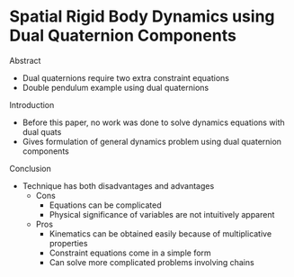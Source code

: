 # Spatial Rigid Body Dynamics using Dual Quaternion Components

Abstract
- Dual quaternions require two extra constraint equations
- Double pendulum example using dual quaternions

Introduction 
- Before this paper, no work was done to solve dynamics equations with dual quats
- Gives formulation of general dynamics problem using dual quaternion components

Conclusion
- Technique has both disadvantages and advantages
  - Cons
    - Equations can be complicated
    - Physical significance of variables are not intuitively apparent
  - Pros
    - Kinematics can be obtained easily because of multiplicative properties
    - Constraint equations come in a simple form
    - Can solve more complicated problems involving chains
